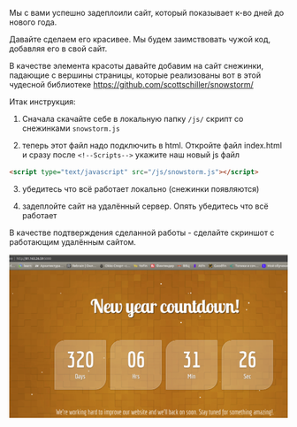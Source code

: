 Мы с вами успешно задеплоили сайт, который показывает к-во дней до нового года.

Давайте сделаем его красивее. Мы будем заимствовать чужой код, добавляя его в свой сайт.

В качестве элемента красоты давайте добавим на сайт снежинки, падающие с вершины страницы,
    которые реализованы вот в этой чудесной библиотеке https://github.com/scottschiller/snowstorm/

Итак инструкция:
1. Cначала скачайте себе в локальную папку `/js/` скрипт со снежинками `snowstorm.js`

2. теперь этот файл надо подключить в html. Откройте файл index.html и сразу после
`<!--Scripts-->` укажите наш новый js файл
```html
<script type="text/javascript" src="/js/snowstorm.js"></script>
```

3. убедитесь что всё работает локально (снежинки появляются)

4. задеплойте сайт на удалённый сервер. Опять убедитесь что всё работает

В качестве подтверждения сделанной работы - сделайте скриншот с работающим удалённым сайтом.

![img.png](img.png)